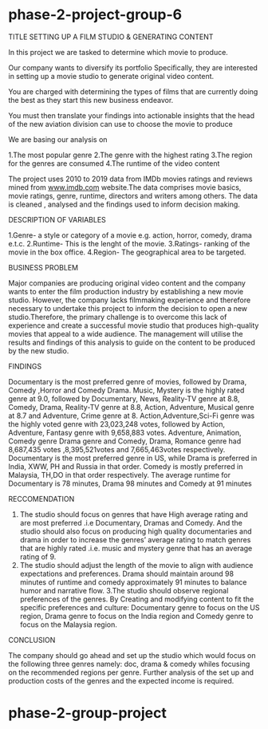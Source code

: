 # phase-2-project-group-6

TITLE
SETTING UP A FILM STUDIO & GENERATING CONTENT

In this project we are tasked to determine which movie to produce.

Our company wants to diversify its portfolio Specifically, they are interested in setting up a movie studio to generate original video content.

You are charged with determining the types of films that are currently doing the best as they start this new business endeavor.

You must then translate your findings into actionable insights that the head of the new aviation division can use to choose the movie to produce

We are basing our analysis on

1.The most popular genre
2.The genre with the highest rating
3.The region for the genres are consumed
4.The runtime of the video content

The project uses 2010 to 2019 data from IMDb movies ratings and reviews mined from www.imdb.com website.The data comprises movie basics, movie ratings, genre, runtime, directors and writers among others.
The data is cleaned , analysed and the findings used to inform decision making.

DESCRIPTION OF VARIABLES

1.Genre- a style or category of a movie e.g. action, horror, comedy, drama e.t.c.
2.Runtime- This is the lenght of the movie.
3.Ratings- ranking of the movie in the box office.
4.Region- The geographical area to be targeted.

BUSINESS PROBLEM

Major companies are producing original video content and  the company wants to enter the film production industry by establishing a new movie studio. However, the company lacks filmmaking experience and therefore necessary to undertake this project to inform the decision to open a new studio.Therefore, the primary challenge is to overcome this lack of experience and create a successful movie studio that produces high-quality movies that appeal to a wide audience. The management will utilise the results and findings of this analysis to guide on the content to be produced by the new studio.

FINDINGS

Documentary is the most preferred genre of movies, followed by Drama, Comedy ,Horror and Comedy Drama. 
Music, Mystery  is the highly  rated genre at 9.0, followed by Documentary, News, Reality-TV genre at  8.8, Comedy, Drama, Reality-TV genre at    8.8, Action, Adventure, Musical genre at 8.7 and Adventure, Crime genre at 8.
Action,Adventure,Sci-Fi genre  was the highly voted genre with  23,023,248 votes, followed by Action, Adventure, Fantasy genre with 9,658,883 votes. Adventure, Animation, Comedy genre   Drama genre and Comedy, Drama, Romance genre had 8,687,435 votes ,8,395,521votes and 7,665,463votes respectively.
Documentary is the most preferred genre in US, while Drama is preferred in India, XWW, PH and Russia in that order.
Comedy is mostly preferred in Malaysia, TH,DO in that order respectively.
The average runtime for Documentary is 78 minutes, Drama 98 minutes and Comedy at 91 minutes

RECCOMENDATION

1. The studio should focus on genres that have High average rating  and are most preferred .i.e  Documentary, Dramas and Comedy. And the studio should also focus on producing high quality documentaries and drama in order to increase the genres’ average rating to match genres that are highly rated .i.e. music and mystery genre that has an average rating of 9.
2. The studio should adjust the length of the movie to align with audience expectations and preferences. Drama should maintain around 98 minutes of runtime and comedy approximately 91 minutes to balance humor and narrative flow. 
3.The studio should observe regional preferences of the genres. By Creating and modifying content to fit the specific preferences and culture:
 Documentary genre to focus on the US region, Drama genre to focus on the India region and Comedy genre to focus on the Malaysia region.

CONCLUSION

The company should go ahead and set up the studio which would focus on the following three genres namely: doc, drama & comedy whiles focusing on the recommended regions per genre.
Further analysis of the set up and production costs of the genres and the expected income is required.




# phase-2-group-project
